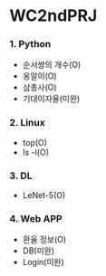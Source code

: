 # WC2ndPRJ

### 1. Python
  - 순서쌍의 개수(O)
  - 옹알이(O)
  - 삼총사(O)
  - 기대이자율(미완)
  
### 2. Linux
  - top(O)
  - ls -l(O)

### 3. DL
  - LeNet-5(O)

### 4. Web APP
  - 환율 정보(O)
  - DB(미완)
  - Login(미완)
